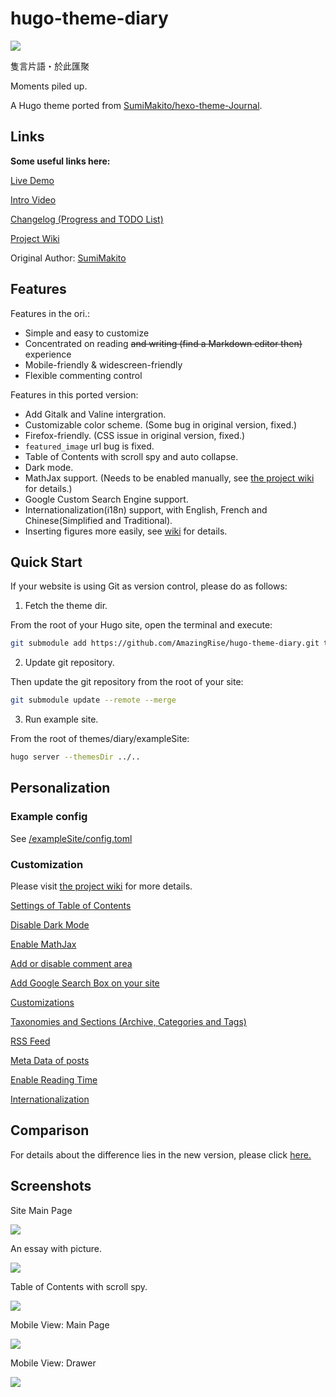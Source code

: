 # hugo-theme-diary
![](https://img.shields.io/badge/license-MIT-blue.svg)

隻言片語・於此匯聚

Moments piled up.

A Hugo theme ported from [SumiMakito/hexo-theme-Journal](https://github.com/SumiMakito/hexo-theme-Journal/).

## Links

**Some useful links here:**

[Live Demo](https://amazingrise.net/)

[Intro Video](https://www.bilibili.com/video/av84273002)

[Changelog (Progress and TODO List)](https://github.com/AmazingRise/hugo-theme-diary/projects/)

[Project Wiki](https://github.com/amazingrise/hugo-theme-diary/wiki)

Original Author: [SumiMakito](https://github.com/SumiMakito)


## Features

Features in the ori.:

- Simple and easy to customize
- Concentrated on reading <del>and writing (find a Markdown editor then)</del> experience
- Mobile-friendly & widescreen-friendly
- Flexible commenting control

Features in this ported version:

- Add Gitalk and Valine intergration.
- Customizable color scheme. (Some bug in original version, fixed.)
- Firefox-friendly. (CSS issue in original version, fixed.)
- `featured_image` url bug is fixed.
- Table of Contents with scroll spy and auto collapse.
- Dark mode.
- MathJax support. (Needs to be enabled manually, see [the project wiki](https://github.com/amazingrise/hugo-theme-diary/wiki) for details.)
- Google Custom Search Engine support.
- Internationalization(i18n) support, with English, French and Chinese(Simplified and Traditional).
- Inserting figures more easily, see [wiki](https://github.com/AmazingRise/hugo-theme-diary/wiki/Inserting-Figures) for details.

## Quick Start

If your website is using Git as version control, please do as follows:

1. Fetch the theme dir.

From the root of your Hugo site, open the terminal and execute:
```bash
git submodule add https://github.com/AmazingRise/hugo-theme-diary.git themes/diary
```
2. Update git repository.

Then update the git repository from the root of your site:
```bash
git submodule update --remote --merge
```

3. Run example site.

From the root of themes/diary/exampleSite:
```bash
hugo server --themesDir ../..
```
## Personalization

### Example config

See [/exampleSite/config.toml](https://github.com/AmazingRise/hugo-theme-diary/blob/master/exampleSite/config.toml)

### Customization

Please visit [the project wiki](https://github.com/amazingrise/hugo-theme-diary/wiki) for more details.

[Settings of Table of Contents](https://github.com/AmazingRise/hugo-theme-diary/wiki/Table-Of-Contents)

[Disable Dark Mode](https://github.com/AmazingRise/hugo-theme-diary/wiki/Dark-Mode)

[Enable MathJax](https://github.com/AmazingRise/hugo-theme-diary/wiki/MathJax)

[Add or disable comment area](https://github.com/AmazingRise/hugo-theme-diary/wiki/Comment-Area)

[Add Google Search Box on your site](https://github.com/AmazingRise/hugo-theme-diary/wiki/Customization#add-google-search-box-on-your-site)

[Customizations](https://github.com/AmazingRise/hugo-theme-diary/wiki/Customization)

[Taxonomies and Sections (Archive, Categories and Tags)](https://github.com/AmazingRise/hugo-theme-diary/wiki/Taxonomies-and-Sections-(Archive,-Categories-and-Tags))

[RSS Feed](https://github.com/AmazingRise/hugo-theme-diary/wiki/RSS-Feed)

[Meta Data of posts](https://github.com/AmazingRise/hugo-theme-diary/wiki/Post's-meta-data)

[Enable Reading Time](https://github.com/AmazingRise/hugo-theme-diary/wiki/Reading-Time)

[Internationalization](https://github.com/AmazingRise/hugo-theme-diary/wiki/Internationalization)

## Comparison

For details about the difference lies in the new version, please click [here.](https://github.com/AmazingRise/hugo-theme-diary/wiki/Comparison)

## Screenshots

Site Main Page

![](https://raw.githubusercontent.com/AmazingRise/hugo-theme-diary/master/images/tn.png)

An essay with picture.

![](https://raw.githubusercontent.com/AmazingRise/hugo-theme-diary/master/images/essay.png)

Table of Contents with scroll spy.

![](https://raw.githubusercontent.com/AmazingRise/hugo-theme-diary/master/images/essay2.png)

Mobile View: Main Page

![](https://raw.githubusercontent.com/AmazingRise/hugo-theme-diary/master/images/m_main.png)

Mobile View: Drawer

![](https://raw.githubusercontent.com/AmazingRise/hugo-theme-diary/master/images/m_drawer.png)
